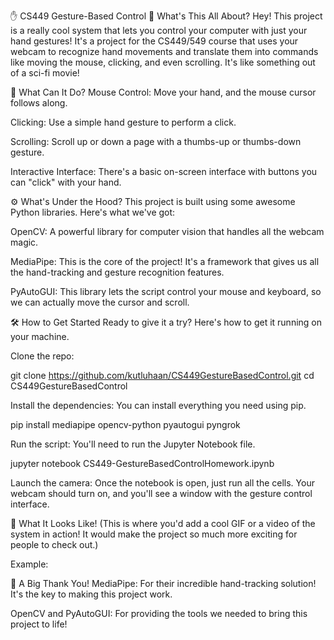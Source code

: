 ✋ CS449 Gesture-Based Control
📝 What's This All About?
Hey! This project is a really cool system that lets you control your computer with just your hand gestures! It's a project for the CS449/549 course that uses your webcam to recognize hand movements and translate them into commands like moving the mouse, clicking, and even scrolling. It's like something out of a sci-fi movie!

🚀 What Can It Do?
Mouse Control: Move your hand, and the mouse cursor follows along.

Clicking: Use a simple hand gesture to perform a click.

Scrolling: Scroll up or down a page with a thumbs-up or thumbs-down gesture.

Interactive Interface: There's a basic on-screen interface with buttons you can "click" with your hand.

⚙️ What's Under the Hood?
This project is built using some awesome Python libraries. Here's what we've got:

OpenCV: A powerful library for computer vision that handles all the webcam magic.

MediaPipe: This is the core of the project! It's a framework that gives us all the hand-tracking and gesture recognition features.

PyAutoGUI: This library lets the script control your mouse and keyboard, so we can actually move the cursor and scroll.

🛠️ How to Get Started
Ready to give it a try? Here's how to get it running on your machine.

Clone the repo:

git clone https://github.com/kutluhaan/CS449GestureBasedControl.git
cd CS449GestureBasedControl

Install the dependencies:
You can install everything you need using pip.

pip install mediapipe opencv-python pyautogui pyngrok

Run the script:
You'll need to run the Jupyter Notebook file.

jupyter notebook CS449-GestureBasedControlHomework.ipynb

Launch the camera:
Once the notebook is open, just run all the cells. Your webcam should turn on, and you'll see a window with the gesture control interface.

📸 What It Looks Like!
(This is where you'd add a cool GIF or a video of the system in action! It would make the project so much more exciting for people to check out.)

Example:

🙏 A Big Thank You!
MediaPipe: For their incredible hand-tracking solution! It's the key to making this project work.

OpenCV and PyAutoGUI: For providing the tools we needed to bring this project to life!
